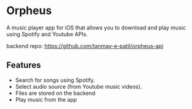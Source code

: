 # Orpheus

A music player app for iOS that allows you to download and play music using Spotify and Youtube APIs.

backend repo: https://github.com/tanmay-e-patil/orpheus-api

## Features

- Search for songs using Spotify.
- Select audio source (from Youtube music videos).
- Files are stored on the backend
- Play music from the app
